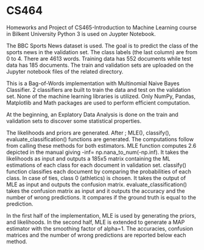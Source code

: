 # CS464
Homeworks and Project of CS465-Introduction to Machine Learning course in Bilkent University
Python 3 is used on Juypter Notebook. 

The BBC Sports News dataset is used.  The goal is to predict the class  of the sports news in the validation set. The class labels (the last column) are from 0 to  4.  There are 4613 words. Training data has 552 documents while test data has 185 documents. The train and validation sets are uploaded on the Jupyter notebook files of the related directory.  

This is a Bag-of-Words implementation with Multinomial Naive Bayes Classifier. 2 classifiers are built to train the data and test on the validation set. None of the machine learning libraries is utilized.  Only NumPy, Pandas, Matplotlib and Math packages are used to perform efficient computation. 

At the beginning, an Explatory Data Analysis is done on the train and validation sets to discover some statistical properties.

The likelihoods and priors are generated. After ; MLE(), classify(), evaluate_classification() functions are generated. The computations follow from calling these methods for both estimators. 
MLE function computes 2.6 depicted in the manual giving -inf= np.nana_to_num(-np.inf). It takes the likelihoods as input and outputs a 185x5 matrix containing the ML estimations of each class for each document in validation set.
classify() function classifies each document by comparing the probabilities of each class. In case of ties, class 0 (athletics) is chosen. It takes the output of MLE as input and outputs the confusion matrix.
evaluate_classification() takes the confusion matrix as input and it outputs the accuracy and the number of wrong predictions. It compares if the ground truth is equal to the prediction.

In the first half of the implementation, MLE is used by generating the priors, and likelihoods. In the second half, MLE is extended to generate a MAP estimator with the smoothing factor of alpha=1. 
The accuracies, confusion matrices and the number of wrong predictions are reported below each method.

